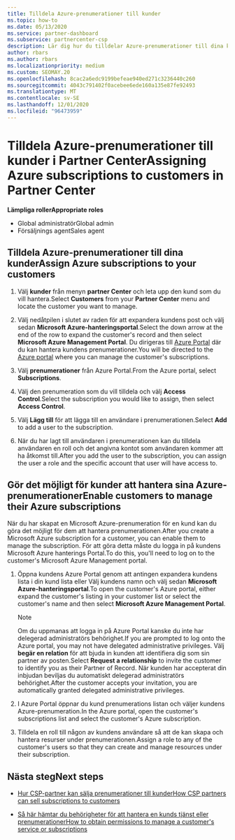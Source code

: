 ```yaml
---
title: Tilldela Azure-prenumerationer till kunder
ms.topic: how-to
ms.date: 05/13/2020
ms.service: partner-dashboard
ms.subservice: partnercenter-csp
description: Lär dig hur du tilldelar Azure-prenumerationer till dina kunder i Partner Center och hur du kan göra det möjligt för kunder att hantera sina egna prenumerationer.
author: rbars
ms.author: rbars
ms.localizationpriority: medium
ms.custom: SEOMAY.20
ms.openlocfilehash: 8cac2a6edc9199befeae940ed271c3236440c260
ms.sourcegitcommit: 4043c791402f0acebee6ede160a135e87fe92493
ms.translationtype: MT
ms.contentlocale: sv-SE
ms.lasthandoff: 12/01/2020
ms.locfileid: "96473959"
---
```

# <a name="assigning-azure-subscriptions-to-customers-in-partner-center"></a><span data-ttu-id="0a34f-103">Tilldela Azure-prenumerationer till kunder i Partner Center</span><span class="sxs-lookup"><span data-stu-id="0a34f-103">Assigning Azure subscriptions to customers in Partner Center</span></span>

<span data-ttu-id="0a34f-104">**Lämpliga roller**</span><span class="sxs-lookup"><span data-stu-id="0a34f-104">**Appropriate roles**</span></span>

- <span data-ttu-id="0a34f-105">Global administratör</span><span class="sxs-lookup"><span data-stu-id="0a34f-105">Global admin</span></span>
- <span data-ttu-id="0a34f-106">Försäljnings agent</span><span class="sxs-lookup"><span data-stu-id="0a34f-106">Sales agent</span></span>

## <a name="assign-azure-subscriptions-to-your-customers"></a><span data-ttu-id="0a34f-107">Tilldela Azure-prenumerationer till dina kunder</span><span class="sxs-lookup"><span data-stu-id="0a34f-107">Assign Azure subscriptions to your customers</span></span>

1. <span data-ttu-id="0a34f-108">Välj **kunder** från menyn **partner Center** och leta upp den kund som du vill hantera.</span><span class="sxs-lookup"><span data-stu-id="0a34f-108">Select **Customers** from your **Partner Center** menu and locate the customer you want to manage.</span></span>

2. <span data-ttu-id="0a34f-109">Välj nedåtpilen i slutet av raden för att expandera kundens post och välj sedan **Microsoft Azure-hanteringsportal**.</span><span class="sxs-lookup"><span data-stu-id="0a34f-109">Select the down arrow at the end of the row to expand the customer's record and then select **Microsoft Azure Management Portal**.</span></span> <span data-ttu-id="0a34f-110">Du dirigeras till [Azure Portal](https://portal.azure.com/) där du kan hantera kundens prenumerationer.</span><span class="sxs-lookup"><span data-stu-id="0a34f-110">You will be directed to the [Azure portal](https://portal.azure.com/) where you can manage the customer's subscriptions.</span></span>

3. <span data-ttu-id="0a34f-111">Välj **prenumerationer** från Azure Portal.</span><span class="sxs-lookup"><span data-stu-id="0a34f-111">From the Azure portal, select **Subscriptions**.</span></span>

4. <span data-ttu-id="0a34f-112">Välj den prenumeration som du vill tilldela och välj **Access Control**.</span><span class="sxs-lookup"><span data-stu-id="0a34f-112">Select the subscription you would like to assign, then select **Access Control**.</span></span>

5. <span data-ttu-id="0a34f-113">Välj **Lägg till** för att lägga till en användare i prenumerationen.</span><span class="sxs-lookup"><span data-stu-id="0a34f-113">Select **Add** to add a user to the subscription.</span></span> 

6. <span data-ttu-id="0a34f-114">När du har lagt till användaren i prenumerationen kan du tilldela användaren en roll och det angivna kontot som användaren kommer att ha åtkomst till.</span><span class="sxs-lookup"><span data-stu-id="0a34f-114">After you add the user to the subscription, you can assign the user a role and the specific account that user will have access to.</span></span>

## <a name="enable-customers-to-manage-their-azure-subscriptions"></a><span data-ttu-id="0a34f-115">Gör det möjligt för kunder att hantera sina Azure-prenumerationer</span><span class="sxs-lookup"><span data-stu-id="0a34f-115">Enable customers to manage their Azure subscriptions</span></span>

<span data-ttu-id="0a34f-116">När du har skapat en Microsoft Azure-prenumeration för en kund kan du göra det möjligt för dem att hantera prenumerationen.</span><span class="sxs-lookup"><span data-stu-id="0a34f-116">After you create a Microsoft Azure subscription for a customer, you can enable them to manage the subscription.</span></span> <span data-ttu-id="0a34f-117">För att göra detta måste du logga in på kundens Microsoft Azure hanterings Portal.</span><span class="sxs-lookup"><span data-stu-id="0a34f-117">To do this, you'll need to log on to the customer's Microsoft Azure Management portal.</span></span> 

1. <span data-ttu-id="0a34f-118">Öppna kundens Azure Portal genom att antingen expandera kundens lista i din kund lista eller Välj kundens namn och välj sedan **Microsoft Azure-hanteringsportal**.</span><span class="sxs-lookup"><span data-stu-id="0a34f-118">To open the customer's Azure portal, either expand the customer's listing in your customer list or select the customer's name and then select **Microsoft Azure Management Portal**.</span></span>

   > [!NOTE]  
   > <span data-ttu-id="0a34f-119">Om du uppmanas att logga in på Azure Portal kanske du inte har delegerad administratörs behörighet.</span><span class="sxs-lookup"><span data-stu-id="0a34f-119">If you are prompted to log onto the Azure portal, you may not have delegated administrative privileges.</span></span> <span data-ttu-id="0a34f-120">Välj **begär en relation** för att bjuda in kunden att identifiera dig som sin partner av posten.</span><span class="sxs-lookup"><span data-stu-id="0a34f-120">Select **Request a relationship** to invite the customer to identify you as their Partner of Record.</span></span> <span data-ttu-id="0a34f-121">När kunden har accepterat din inbjudan beviljas du automatiskt delegerad administratörs behörighet.</span><span class="sxs-lookup"><span data-stu-id="0a34f-121">After the customer accepts your invitation, you are automatically granted delegated administrative privileges.</span></span>

2. <span data-ttu-id="0a34f-122">I Azure Portal öppnar du kund prenumerations listan och väljer kundens Azure-prenumeration.</span><span class="sxs-lookup"><span data-stu-id="0a34f-122">In the Azure portal, open the customer's subscriptions list and select the customer's Azure subscription.</span></span>

3. <span data-ttu-id="0a34f-123">Tilldela en roll till någon av kundens användare så att de kan skapa och hantera resurser under prenumerationen.</span><span class="sxs-lookup"><span data-stu-id="0a34f-123">Assign a role to any of the customer's users so that they can create and manage resources under their subscription.</span></span>

## <a name="next-steps"></a><span data-ttu-id="0a34f-124">Nästa steg</span><span class="sxs-lookup"><span data-stu-id="0a34f-124">Next steps</span></span>

- [<span data-ttu-id="0a34f-125">Hur CSP-partner kan sälja prenumerationer till kunder</span><span class="sxs-lookup"><span data-stu-id="0a34f-125">How CSP partners can sell subscriptions to customers</span></span>](customer-subscriptions.md)

- [<span data-ttu-id="0a34f-126">Så här hämtar du behörigheter för att hantera en kunds tjänst eller prenumerationer</span><span class="sxs-lookup"><span data-stu-id="0a34f-126">How to obtain permissions to manage a customer's service or subscriptions</span></span>](customers-revoke-admin-privileges.md)
